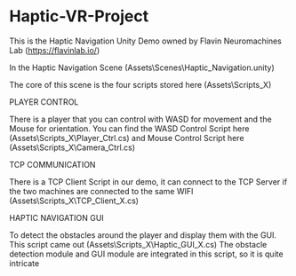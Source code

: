 # Haptic-VR-Project
This is the Haptic Navigation Unity Demo owned by Flavin Neuromachines Lab (https://flavinlab.io/)

In the Haptic Navigation Scene (Assets\Scenes\Haptic_Navigation.unity) 

The core of this scene is the four scripts stored here (Assets\Scripts_X)

PLAYER CONTROL

There is a player that you can control with WASD for movement and the Mouse for orientation.
You can find the WASD Control Script here (Assets\Scripts_X\Player_Ctrl.cs)
and Mouse Control Script here (Assets\Scripts_X\Camera_Ctrl.cs)

TCP COMMUNICATION

There is a TCP Client Script in our demo, it can connect to the TCP Server if the two machines are connected to the same WIFI
(Assets\Scripts_X\TCP_Client_X.cs)

HAPTIC NAVIGATION GUI

To detect the obstacles around the player and display them with the GUI. This script came out (Assets\Scripts_X\Haptic_GUI_X.cs)
The obstacle detection module and GUI module are integrated in this script, so it is quite intricate
